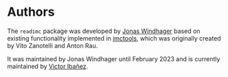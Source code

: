 # Authors

The `readimc` package was developed by [Jonas Windhager](mailto:jonas@windhager.io) based on existing functionality implemented in [imctools](https://github.com/BodenmillerGroup/imctools), which was originally created by Vito Zanotelli and Anton Rau.

It was maintained by Jonas Windhager until February 2023 and is currently maintained by [Victor Ibañez](mailto:victor.ibanez@uzh.ch).
